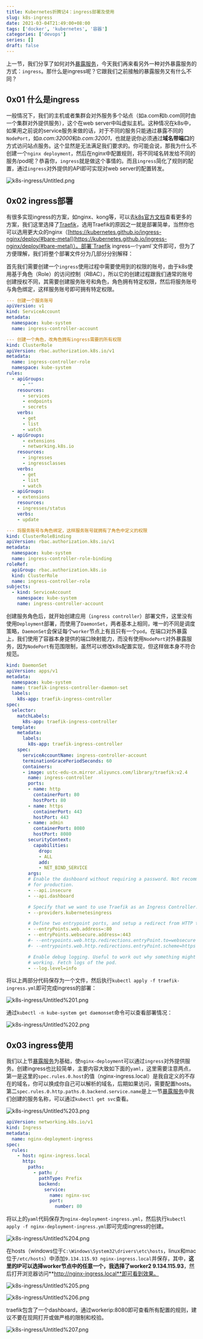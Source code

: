 ```yaml
---
title: Kubernetes折腾记4：ingress部署及使用
slug: k8s-ingress
date: 2021-03-04T21:49:00+08:00
tags: ['docker', 'kubernetes', '容器']
categories: ['devops']
series: []
draft: false
---
```


上一节，我们分享了如何对外[暴露服务](https://mp.weixin.qq.com/s/aDp1iBzZCgXFRXhPqXjjvw)，今天我们再来看另外一种对外暴露服务的方式：`ingress`。那什么是ingress呢？它跟我们之前接触的暴露服务又有什么不同？

## 0x01 什么是ingress

一般情况下，我们的主机或者集群会对外服务多个站点（如a.com和b.com同时由一个集群对外提供服务），这个在web server中叫虚拟主机。这种情况在k8s中，如果用之前说的service服务来做的话，对于不同的服务只能通过暴露不同的`NodePort`，如*a.com:32000*和*b.com:32001*，也就是说你必须通过**域名带端口**的方式访问站点服务。这个显然是无法满足我们要求的。你可能会说，那我为什么不创建一个`nginx deployment`，然后在nginx中配置规则，将不同域名转发给不同的服务/pod呢？恭喜你，`ingress`就是做这个事情的。而且`ingress`简化了规则的配置，通过`ingress`对外提供的API即可实现对web server的配置转发。

![k8s-ingress/Untitled.png](k8s-ingress/Untitled.png)

## 0x02 ingress部署

有很多实现ingress的方案，如nginx、kong等，可以去[k8s官方文档](https://kubernetes.io/zh/docs/concepts/services-networking/ingress-controllers/)查看更多的方案，我们这里选择了[Traefik](https://doc.traefik.io/traefik/providers/kubernetes-ingress/#ingressendpoint)，选用Traefik的原因之一就是部署简单，当然你也可以选用更大众的nginx（[https://kubernetes.github.io/ingress-nginx/deploy/#bare-metal](https://kubernetes.github.io/ingress-nginx/deploy/#bare-metal)）。部署`Traefik ingress`一个`yaml`文件即可，但为了方便理解，我们将整个部署文件分为几部分分别解释：

首先我们需要创建一个`ingress`使用过程中需要使用到的权限的账号，由于k8s使用基于角色（Role）的访问控制（RBAC），所以它的创建过程跟我们通常的账号创建授权不同，其需要创建服务账号和角色，角色拥有特定权限，然后将服务账号与角色绑定，这样服务账号即可拥有特定权限。

```yaml
--- 创建一个服务账号
apiVersion: v1
kind: ServiceAccount
metadata:
  namespace: kube-system
  name: ingress-controller-account

--- 创建一个角色，改角色拥有ingress需要的所有权限
kind: ClusterRole
apiVersion: rbac.authorization.k8s.io/v1
metadata:
  name: ingress-controller-role
  namespace: kube-system
rules:
  - apiGroups:
      - ""
    resources:
      - services
      - endpoints
      - secrets
    verbs:
      - get
      - list
      - watch
  - apiGroups:
      - extensions
      - networking.k8s.io
    resources:
      - ingresses
      - ingressclasses
    verbs:
      - get
      - list
      - watch
  - apiGroups:
    - extensions
    resources:
    - ingresses/status
    verbs:
    - update

--- 将服务账号与角色绑定，这样服务账号就拥有了角色中定义的权限
kind: ClusterRoleBinding
apiVersion: rbac.authorization.k8s.io/v1
metadata:
  namespace: kube-system
  name: ingress-controller-role-binding
roleRef:
  apiGroup: rbac.authorization.k8s.io
  kind: ClusterRole
  name: ingress-controller-role
subjects:
  - kind: ServiceAccount
    namespace: kube-system
    name: ingress-controller-account
```

创建服务角色后，就开始创建应用（`ingress controller`）部署文件，这里没有使用`Deployment`部署，而使用了`DaemonSet`，两者基本上相同，唯一的不同是调度策略，`DaemonSet`会保证每个`worker`节点上有且只有一个`pod`。在端口对外暴露上，我们使用了容器本身提供的端口映射能力，而没有使用`NodePort`对外暴露服务，因为`NodePort`有范围限制，虽然可以修改k8s配置实现，但这样做本身不符合规范。

```yaml
kind: DaemonSet
apiVersion: apps/v1
metadata:
  namespace: kube-system
  name: traefik-ingress-controller-daemon-set
  labels:
    k8s-app: traefik-ingress-controller
spec:
  selector:
    matchLabels:
      k8s-app: traefik-ingress-controller
  template:
    metadata:
      labels:
        k8s-app: traefik-ingress-controller
    spec:
      serviceAccountName: ingress-controller-account
      terminationGracePeriodSeconds: 60
      containers:
      - image: ustc-edu-cn.mirror.aliyuncs.com/library/traefik:v2.4
        name: ingress-controller
        ports:
        - name: http
          containerPort: 80
          hostPort: 80
        - name: https
          containerPort: 443
          hostPort: 443
        - name: admin
          containerPort: 8080
          hostPort: 8080
        securityContext:
          capabilities:
            drop:
            - ALL
            add:
            - NET_BIND_SERVICE
        args:
        # Enable the dashboard without requiring a password. Not recommended
        # for production.
        - --api.insecure
        - --api.dashboard

        # Specify that we want to use Traefik as an Ingress Controller.
        - --providers.kubernetesingress

        # Define two entrypoint ports, and setup a redirect from HTTP to HTTPS.
        - --entryPoints.web.address=:80
        - --entryPoints.websecure.address=:443
        #- --entrypoints.web.http.redirections.entryPoint.to=websecure
        #- --entrypoints.web.http.redirections.entryPoint.scheme=https

        # Enable debug logging. Useful to work out why something might not be
        # working. Fetch logs of the pod.
        - --log.level=info
```

将以上两部分代码保存为一个文件，然后执行`kubectl apply -f traefik-ingress.yml`即可完成ingress的部署：

![k8s-ingress/Untitled%201.png](k8s-ingress/Untitled%201.png)

通过`kubectl -n kube-system get daemonset`命令可以查看部署情况：

![k8s-ingress/Untitled%202.png](k8s-ingress/Untitled%202.png)

## 0x03 ingress使用

我们以上节[暴露服务](https://mp.weixin.qq.com/s/aDp1iBzZCgXFRXhPqXjjvw)为基础，使`nginx-deployment`可以通过`ingress`对外提供服务。创建ingress也比较简单，主要内容大致如下面的`yaml`，这里需要注意两点，第一是这里的`spec.rules.0.host`的值（nginx-ingress.local）是我自定义的不存在的域名，你可以换成你自己可以解析的域名，后期如果访问，需要配置hosts。第二`spec.rules.0.http.paths.0.backend.service.name`是上一节[暴露服务](https://mp.weixin.qq.com/s/aDp1iBzZCgXFRXhPqXjjvw)中我们创建的服务名称，可以通过`kubectl get svc`查看。

![k8s-ingress/Untitled%203.png](k8s-ingress/Untitled%203.png)

```yaml
apiVersion: networking.k8s.io/v1
kind: Ingress
metadata:
  name: nginx-deployment-ingress
spec:
  rules:
    - host: nginx-ingress.local
      http:
        paths:
          - path: /
            pathType: Prefix
            backend:
              service:
                name: nginx-svc
                port:
                  number: 80
```

将以上的`yaml`代码保存为`nginx-deployment-ingress.yml`，然后执行`kubectl apply -f nginx-deployment-ingress.yml`即可完成ingress的创建。

![k8s-ingress/Untitled%204.png](k8s-ingress/Untitled%204.png)

在hosts（windows位于`C:\Windows\System32\drivers\etc\hosts`，linux和mac位于`/etc/hosts`）中添加`9.134.115.93 nginx-ingress.local`并保存，其中，**这里的IP可以选择worker节点中的任意一个，我选择了worker2 9.134.115.93**，然后打开浏览器访问**http://nginx-ingress.local**即可看到效果。

![k8s-ingress/Untitled%205.png](k8s-ingress/Untitled%205.png)

![k8s-ingress/Untitled%206.png](k8s-ingress/Untitled%206.png)

traefik包含了一个dashboard，通过workerip:8080即可查看所有配置的规则，建议不要在现网打开或做严格的限制和校验。

![k8s-ingress/Untitled%207.png](k8s-ingress/Untitled%207.png)
